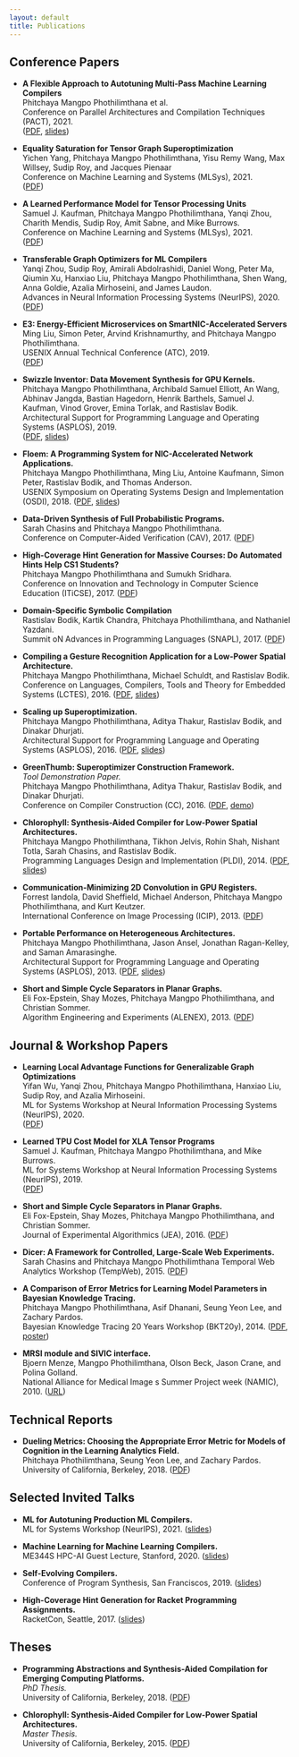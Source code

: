 ```yaml
---
layout: default
title: Publications
---
```

## Conference Papers

- **A Flexible Approach to Autotuning Multi-Pass Machine Learning Compilers** <br>
  Phitchaya Mangpo Phothilimthana et al. <br>
   Conference on Parallel Architectures and Compilation Techniques (PACT), 2021. <br>
  ([PDF](papers/xla-autotuning-pact2021.pdf), [slides](talks/2021-xla-autotuning-pact.pdf))
  
- **Equality Saturation for Tensor Graph Superoptimization** <br>
  Yichen Yang, Phitchaya Mangpo Phothilimthana, Yisu Remy Wang, Max Willsey, Sudip Roy, and Jacques Pienaar <br>
  Conference on Machine Learning and Systems (MLSys), 2021. <br>
  ([PDF](https://arxiv.org/pdf/2101.01332.pdf))
  
- **A Learned Performance Model for Tensor Processing Units** <br>
  Samuel J. Kaufman, Phitchaya Mangpo Phothilimthana, Yanqi Zhou, Charith Mendis, Sudip Roy, Amit Sabne, and Mike Burrows. <br>
  Conference on Machine Learning and Systems (MLSys), 2021. <br>
  ([PDF](https://arxiv.org/pdf/2008.01040.pdf))

- **Transferable Graph Optimizers for ML Compilers** <br>
  Yanqi Zhou, Sudip Roy, Amirali Abdolrashidi, Daniel Wong, Peter Ma, Qiumin Xu, Hanxiao Liu, Phitchaya Mangpo Phothilimthana, Shen Wang, Anna Goldie, Azalia Mirhoseini, and James Laudon. <br>
  Advances in Neural Information Processing Systems (NeurIPS), 2020. <br>
  ([PDF](https://arxiv.org/pdf/2010.12438.pdf))

- **E3: Energy-Efficient Microservices on SmartNIC-Accelerated Servers** <br>
  Ming Liu, Simon Peter, Arvind Krishnamurthy, and Phitchaya Mangpo Phothilimthana. <br>
  USENIX Annual Technical Conference (ATC), 2019. <br>
  ([PDF](https://www.usenix.org/system/files/atc19-liu-ming.pdf))

- **Swizzle Inventor: Data Movement Synthesis for GPU Kernels.** <br>
  Phitchaya Mangpo Phothilimthana, Archibald Samuel Elliott, An Wang,
  Abhinav Jangda, Bastian Hagedorn, Henrik Barthels, Samuel J. Kaufman, 
  Vinod Grover, Emina Torlak, and Rastislav Bodik. <br>
  Architectural Support for Programming Language and Operating Systems (ASPLOS), 2019. <br>
  ([PDF](papers/swizzle-inventor-asplos19.pdf), [slides](talks/1904_swizzle_inventor_asplos.pdf))

- **Floem: A Programming System for NIC-Accelerated Network Applications.** <br>
  Phitchaya Mangpo Phothilimthana, Ming Liu, Antoine Kaufmann, Simon Peter, Rastislav Bodik, and Thomas Anderson. <br>
  USENIX Symposium on Operating Systems Design and Implementation (OSDI), 2018. ([PDF](papers/floem_osdi_2018.pdf), [slides](talks/1810_floem_osdi.pdf))

- **Data-Driven Synthesis of Full Probabilistic Programs.** <br>
  Sarah Chasins and Phitchaya Mangpo Phothilimthana. <br>
  Conference on Computer-Aided Verification (CAV), 2017. ([PDF](papers/ppl-synthesis-cav17.pdf))

- **High-Coverage Hint Generation for Massive Courses: Do Automated Hints Help CS1 Students?** <br>
  Phitchaya Mangpo Phothilimthana and Sumukh Sridhara. <br>
  Conference on Innovation and Technology in Computer Science Education (ITiCSE), 2017. ([PDF](papers/61a_hint_Iticse2017.pdf))

- **Domain-Specific Symbolic Compilation** <br>
  Rastislav Bodik, Kartik Chandra, Phitchaya Phothilimthana, and Nathaniel Yazdani. <br>
Summit oN Advances in Programming Languages (SNAPL), 2017. ([PDF](papers/symbolic-compiler-snapl17.pdf))
	     
- **Compiling a Gesture Recognition Application for a Low-Power Spatial Architecture.** <br>
Phitchaya Mangpo Phothilimthana, Michael Schuldt, and Rastislav Bodik. <br>
Conference on Languages, Compilers, Tools and Theory for Embedded Systems (LCTES), 2016. ([PDF](papers/chlorophyll-gesture-lctes16.pdf), [slides](talks/1606_chlorophyll_gesture.pdf))

- **Scaling up Superoptimization.** <br>
Phitchaya Mangpo Phothilimthana, Aditya Thakur, Rastislav Bodik, and Dinakar Dhurjati. <br>
Architectural Support for Programming Language and Operating Systems (ASPLOS), 2016. ([PDF](papers/lens-asplos16.pdf), [slides](talks/1604_lens.pdf))

- **GreenThumb: Superoptimizer Construction Framework.** <br>
*Tool Demonstration Paper.* <br>
Phitchaya Mangpo Phothilimthana, Aditya Thakur, Rastislav Bodik, and Dinakar Dhurjati. <br>
Conference on Compiler Construction (CC), 2016. ([PDF](papers/greenthumb_cc2016.pdf), [demo](https://youtu.be/3l7Z7kB5p3g))

- **Chlorophyll: Synthesis-Aided Compiler for Low-Power Spatial Architectures.** <br>
Phitchaya Mangpo Phothilimthana, Tikhon Jelvis, Rohin Shah, Nishant Totla, Sarah Chasins, and Rastislav Bodik. <br>
Programming Languages Design and Implementation (PLDI), 2014. ([PDF](papers/chlorophyll-pldi14.pdf), [slides](talks/1406_pldi_chlorophyll.pdf))

- **Communication-Minimizing 2D Convolution in GPU Registers.** <br>
Forrest Iandola, David Sheffield, Michael Anderson, Phitchaya Mangpo Phothilimthana, and Kurt Keutzer. <br>
International Conference on Image Processing (ICIP), 2013. ([PDF](papers/convolution_2d_gpu_registers.pdf))

- **Portable Performance on Heterogeneous Architectures.** <br>
Phitchaya Mangpo Phothilimthana, Jason Ansel, Jonathan Ragan-Kelley, and Saman Amarasinghe. <br>
Architectural Support for Programming Language and Operating Systems (ASPLOS), 2013. ([PDF](papers/pbgpu-asplos13.pdf), [slides](talks/1303_asplos_pbgpu.pptx))

- **Short and Simple Cycle Separators in Planar Graphs.** <br>
Eli Fox-Epstein, Shay Mozes, Phitchaya Mangpo Phothilimthana, and Christian Sommer. <br>
Algorithm Engineering and Experiments (ALENEX), 2013. ([PDF](papers/cycleseparator-alenex13.pdf))

## Journal & Workshop Papers

- **Learning Local Advantage Functions for Generalizable Graph Optimizations** <br>
  Yifan Wu, Yanqi Zhou, Phitchaya Mangpo Phothilimthana, Hanxiao Liu, Sudip Roy, and Azalia Mirhoseini.<br>
  ML for Systems Workshop at Neural Information Processing Systems (NeurIPS), 2020. <br> ([PDF](https://mlforsystems.org/assets/papers/neurips2020/learning_wu_2020.pdf))

- **Learned TPU Cost Model for XLA Tensor Programs** <br>
  Samuel J. Kaufman, Phitchaya Mangpo Phothilimthana, and Mike Burrows. <br>
  ML for Systems Workshop at Neural Information Processing Systems (NeurIPS), 2019. <br> ([PDF](http://mlforsystems.org/assets/papers/neurips2019/learned_tpu_kaufman_2019.pdf))

- **Short and Simple Cycle Separators in Planar Graphs.** <br>
Eli Fox-Epstein, Shay Mozes, Phitchaya Mangpo Phothilimthana, and Christian Sommer. <br>
Journal of Experimental Algorithmics (JEA), 2016. ([PDF](papers/cycleseparator-jea16.pdf))

- **Dicer: A Framework for Controlled, Large-Scale Web Experiments.** <br>
Sarah Chasins and Phitchaya Mangpo Phothilimthana
Temporal Web Analytics Workshop (TempWeb), 2015. ([PDF](http://www.www2015.it/documents/proceedings/companion/p1321.pdf))

- **A Comparison of Error Metrics for Learning Model Parameters in Bayesian Knowledge Tracing.** <br>
Phitchaya Mangpo Phothilimthana, Asif Dhanani, Seung Yeon Lee, and Zachary Pardos. <br>
Bayesian Knowledge Tracing 20 Years Workshop (BKT20y), 2014. ([PDF](papers/bkt-error-metrics-bkt20y.pdf), [poster](papers/bkt-error-metrics-poster.pptx))

- **MRSI module and SIVIC interface.** <br>
Bjoern Menze, Mangpo Phothilimthana, Olson Beck, Jason Crane, and Polina Golland. <br>
National Alliance for Medical Image s Summer Project week (NAMIC), 2010. ([URL](http://www.na-mic.org/Wiki/index.php/2010_Summer_Project_Week_MRSI_module_and_SIVIC_interface))

## Technical Reports

- **Dueling Metrics: Choosing the Appropriate Error Metric for Models of Cognition in the Learning Analytics Field.** <br>
Phitchaya Phothilimthana, Seung Yeon Lee, and Zachary Pardos. <br>
University of California, Berkeley, 2018. ([PDF](http://www2.eecs.berkeley.edu/Pubs/TechRpts/2018/EECS-2018-7.html))

## Selected Invited Talks

- **ML for Autotuning Production ML Compilers.** <br>
  ML for Systems Workshop (NeurIPS), 2021. ([slides](talks/2021_ml_for_systems.pdf))
  
- **Machine Learning for Machine Learning Compilers.** <br>
  ME344S HPC-AI Guest Lecture, Stanford, 2020. ([slides](talks/202007_ml_for_ml_compilers_stanford.pdf))
  
- **Self-Evolving Compilers.** <br>
  Conference of Program Synthesis, San Franciscos, 2019. ([slides](talks/1909_self_evolving_compilers.pdf))
  
- **High-Coverage Hint Generation for Racket Programming Assignments.** <br>
  RacketCon, Seattle, 2017. ([slides](talks/1710_hints-racketcon.pdf))


## Theses

- **Programming Abstractions and Synthesis-Aided Compilation for Emerging Computing Platforms.** <br>
  *PhD Thesis.* <br>
  University of California, Berkeley, 2018. ([PDF](papers/mangpo_phd_thesis.pdf))

- **Chlorophyll: Synthesis-Aided Compiler for Low-Power Spatial Architectures.** <br>
  *Master Thesis.* <br>
  University of California, Berkeley, 2015. ([PDF](http://www.eecs.berkeley.edu/Pubs/TechRpts/2015/EECS-2015-121.html))


